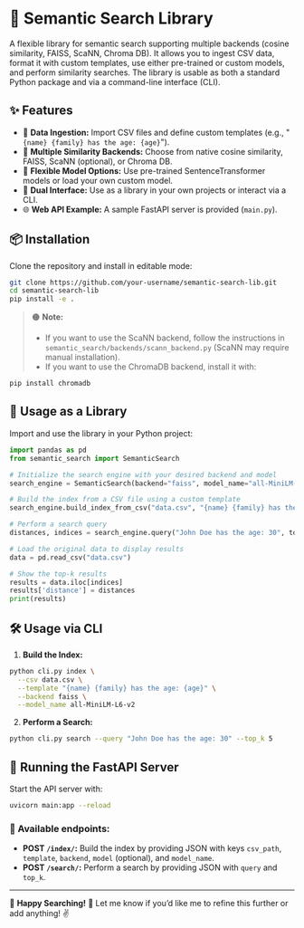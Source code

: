 # 🚀 Semantic Search Library

A flexible library for semantic search supporting multiple backends (cosine similarity, FAISS, ScaNN, Chroma DB). It allows you to ingest CSV data, format it with custom templates, use either pre-trained or custom models, and perform similarity searches. The library is usable as both a standard Python package and via a command-line interface (CLI).

## ✨ Features

- 📂 **Data Ingestion:** Import CSV files and define custom templates (e.g., "`{name} {family} has the age: {age}`").
- 🧠 **Multiple Similarity Backends:** Choose from native cosine similarity, FAISS, ScaNN (optional), or Chroma DB.
- 🔧 **Flexible Model Options:** Use pre-trained SentenceTransformer models or load your own custom model.
- 🔌 **Dual Interface:** Use as a library in your own projects or interact via a CLI.
- 🌐 **Web API Example:** A sample FastAPI server is provided (`main.py`).

## 📦 Installation

Clone the repository and install in editable mode:

```bash
git clone https://github.com/your-username/semantic-search-lib.git
cd semantic-search-lib
pip install -e .
```

> 🟠 **Note:**
> - If you want to use the ScaNN backend, follow the instructions in `semantic_search/backends/scann_backend.py` (ScaNN may require manual installation).
> - If you want to use the ChromaDB backend, install it with:

```bash
pip install chromadb
```

## 📘 Usage as a Library

Import and use the library in your Python project:

```python
import pandas as pd
from semantic_search import SemanticSearch

# Initialize the search engine with your desired backend and model
search_engine = SemanticSearch(backend="faiss", model_name="all-MiniLM-L6-v2")

# Build the index from a CSV file using a custom template
search_engine.build_index_from_csv("data.csv", "{name} {family} has the age: {age}")

# Perform a search query
distances, indices = search_engine.query("John Doe has the age: 30", top_k=5)

# Load the original data to display results
data = pd.read_csv("data.csv")

# Show the top-k results
results = data.iloc[indices]
results['distance'] = distances
print(results)
```

## 🛠️ Usage via CLI

1. **Build the Index:**

```bash
python cli.py index \
  --csv data.csv \
  --template "{name} {family} has the age: {age}" \
  --backend faiss \
  --model_name all-MiniLM-L6-v2
```

2. **Perform a Search:**

```bash
python cli.py search --query "John Doe has the age: 30" --top_k 5
```

## 🚀 Running the FastAPI Server

Start the API server with:

```bash
uvicorn main:app --reload
```

### 🛜 Available endpoints:

- **POST `/index/`:** Build the index by providing JSON with keys `csv_path`, `template`, `backend`, `model` (optional), and `model_name`.
- **POST `/search/`:** Perform a search by providing JSON with `query` and `top_k`.

---

🔧 **Happy Searching!** 🚀 Let me know if you’d like me to refine this further or add anything! ✌️

